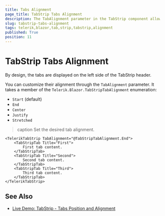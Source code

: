 ```yaml
---
title: Tabs Alignment
page_title: TabStrip Tabs Alignment
description: The TabAlignment parameter in the TabStrip component allows you to control the alignment of the tabs. By default, tabs align to the left of the TabStrip header.
slug: tabstrip-tabs-alignment
tags: telerik,blazor,tab,strip,tabstrip,alignment
published: True
position: 11
---
```


# TabStrip Tabs Alignment

By design, the tabs are displayed on the left side of the TabStrip header.

You can customize their alignment through the `TabAlignment` parameter. It takes a member of the `Telerik.Blazor.TabStripTabAlignment` enumeration:

* `Start` (default)
* `End`
* `Center`
* `Justify`
* `Stretched`

>caption Set the desired tab alignment.

````RAZOR
<TelerikTabStrip TabAlignment="@TabStripTabAlignment.End">
    <TabStripTab Title="First">
        First tab content.
    </TabStripTab>
    <TabStripTab Title="Second">
        Second tab content.        
    </TabStripTab>
    <TabStripTab Title="Third">
        Third tab content.
    </TabStripTab>
</TelerikTabStrip>
````

## See Also

  * [Live Demo: TabStrip - Tabs Position and Alignment](https://demos.telerik.com/blazor-ui/tabstrip/tab-positions)